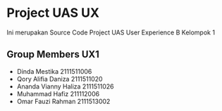 
# Project UAS UX
Ini merupakan Source Code Project UAS User Experience B Kelompok 1

## Group Members UX1
- Dinda Mestika 2111511006
- Qory Alifia Daniza 2111511020
- Ananda Vianny Haliza 2111511026
- Muhammad Hafiz 211112006
- Omar Fauzi Rahman 2111513002
